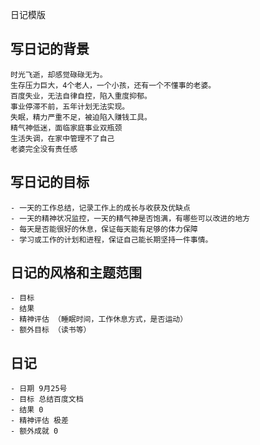 日记模版
## 写日记的背景
    时光飞逝，却感觉碌碌无为。
    生存压力巨大，4个老人，一个小孩，还有一个不懂事的老婆。
    百度失业，无法自律自控，陷入重度抑郁。
    事业停滞不前，五年计划无法实现。
    失眠，精力严重不足，被迫陷入赚钱工具。
    精气神低迷，面临家庭事业双瓶颈
    生活失调，在家中管理不了自己
    老婆完全没有责任感

## 写日记的目标
    - 一天的工作总结，记录工作上的成长与收获及优缺点
    - 一天的精神状况监控，一天的精气神是否饱满，有哪些可以改进的地方
    - 每天是否能很好的休息，保证每天能有足够的体力保障
    - 学习或工作的计划和进程，保证自己能长期坚持一件事情。

## 日记的风格和主题范围
    - 目标
    - 结果
    - 精神评估 （睡眠时间，工作休息方式，是否运动）
    - 额外目标 （读书等）

## 日记
    - 日期 9月25号
    - 目标 总结百度文档
    - 结果 0 
    - 精神评估 极差
    - 额外成就 0



